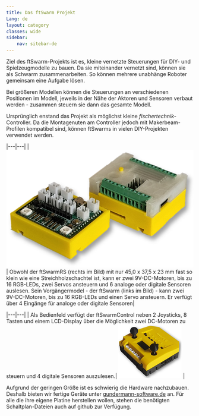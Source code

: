 ```yaml
---
title: Das ftSwarm Projekt
Lang: de
layout: category
classes: wide
sidebar:
    nav: sitebar-de
---
```


Ziel des ftSwarm-Projekts ist es, kleine vernetzte Steuerungen für DIY- und Spielzeugmodelle zu bauen. Da sie miteinander vernetzt sind, können sie als Schwarm zusammenarbeiten. So können mehrere unabhänge Roboter gemeinsam eine Aufgabe lösen. 

Bei größeren Modellen können die Steuerungen an verschiedenen Positionen im Modell, jeweils in der Nähe der Aktoren und Sensoren verbaut werden - zusammen steuern sie dann das gesamte Modell.

Ursprünglich enstand das Projekt als möglichst kleine *fischertechnik*-Controller. Da die Montagenuten am Controller jedoch mit Makerbeam-Profilen kompatibel sind, können ftSwarms in vielen DIY-Projekten verwendet werden.

<style>
td, th {
    border: none!important;
}
</style>

|---|---|
| ![ftSwarm](/assets/img/ftSwarmftSwarmRS.png) | Obwohl der ftSwarmRS (rechts im Bild) mit nur 45,0 x 37,5 x 23 mm fast so klein wie eine Streichholzschachtel ist, kann er zwei 9V-DC-Motoren, bis zu 16 RGB-LEDs, zwei Servos ansteuern und 6 analoge oder digitale Sensoren auslesen. Sein Vorgängermodel - der ftSwarm (links im Bild) - kann zwei 9V-DC-Motoren, bis zu 16 RGB-LEDs und einen Servo ansteuern. Er verfügt über 4 Eingänge für analoge oder digitale Sensoren|

|---|---|
| Als Bedienfeld verfügt der ftSwarmControl neben 2 Joysticks, 8 Tasten und einem LCD-Display über die Möglichkeit zwei DC-Motoren zu steuern und 4 digitale Sensoren auszulesen.| ![ftSwarmControl](/assets/img/ftSwarmControl_small.png) | 

Aufgrund der geringen Größe ist es schwierig die Hardware nachzubauen. Deshalb bieten wir fertige Geräte unter [gundermann-software.de](https://gundermann-software.de/) an. Für alle die ihre eigene Platine herstellen wollen, stehen die benötigten Schaltplan-Dateien auch auf github zur Verfügung.

